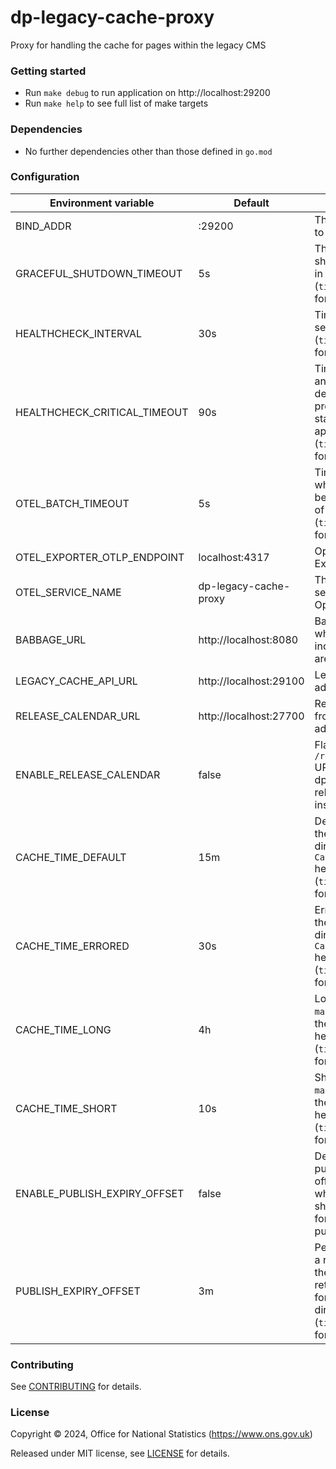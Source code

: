 # dp-legacy-cache-proxy

Proxy for handling the cache for pages within the legacy CMS

### Getting started

- Run `make debug` to run application on http://localhost:29200
- Run `make help` to see full list of make targets

### Dependencies

- No further dependencies other than those defined in `go.mod`

### Configuration

| Environment variable         | Default                | Description                                                                                                                          |
| ---------------------------- | ---------------------- | ------------------------------------------------------------------------------------------------------------------------------------ |
| BIND_ADDR                    | :29200                 | The host and port to bind to                                                                                                         |
| GRACEFUL_SHUTDOWN_TIMEOUT    | 5s                     | The graceful shutdown timeout in seconds (`time.Duration` format)                                                                    |
| HEALTHCHECK_INTERVAL         | 30s                    | Time between self-healthchecks (`time.Duration` format)                                                                              |
| HEALTHCHECK_CRITICAL_TIMEOUT | 90s                    | Time to wait until an unhealthy dependent propagates its state to make this app unhealthy (`time.Duration` format)                   |
| OTEL_BATCH_TIMEOUT           | 5s                     | Time duration after which a batch will be sent regardless of size (`time.Duration` format)                                           |
| OTEL_EXPORTER_OTLP_ENDPOINT  | localhost:4317         | OpenTelemetry Exporter address                                                                                                       |
| OTEL_SERVICE_NAME            | dp-legacy-cache-proxy  | The name of this service in OpenTelemetry                                                                                            |
| BABBAGE_URL                  | http://localhost:8080  | Babbage address, where all the incoming requests are forwarded to                                                                    |
| LEGACY_CACHE_API_URL         | http://localhost:29100 | Legacy Cache API address                                                                                                             |
| RELEASE_CALENDAR_URL         | http://localhost:27700 | Release calendar frontend controller address                                                                                         |
| ENABLE_RELEASE_CALENDAR      | false                  | Flag to enable `/releases/{uri:.*}` URLs to go through dp-frontend-release-calendar instead.                                         |
| CACHE_TIME_DEFAULT           | 15m                    | Default value for the `max-age` directive of the `Cache-Control` header (`time.Duration` format)                                     |
| CACHE_TIME_ERRORED           | 30s                    | Errored value for the `max-age` directive of the `Cache-Control` header (`time.Duration` format)                                     |
| CACHE_TIME_LONG              | 4h                     | Long value for the `max-age` directive of the `Cache-Control` header (`time.Duration` format)                                        |
| CACHE_TIME_SHORT             | 10s                    | Short value for the `max-age` directive of the `Cache-Control` header (`time.Duration` format)                                       |
| ENABLE_PUBLISH_EXPIRY_OFFSET | false                  | Determines if publish expiry offset is used which enables a shorter cache time for recently published content.                       |
| PUBLISH_EXPIRY_OFFSET        | 3m                     | Period of time after a release in which the proxy needs to return a short value for the `max-age` directive (`time.Duration` format) |

### Contributing

See [CONTRIBUTING](CONTRIBUTING.md) for details.

### License

Copyright © 2024, Office for National Statistics (https://www.ons.gov.uk)

Released under MIT license, see [LICENSE](LICENSE.md) for details.
